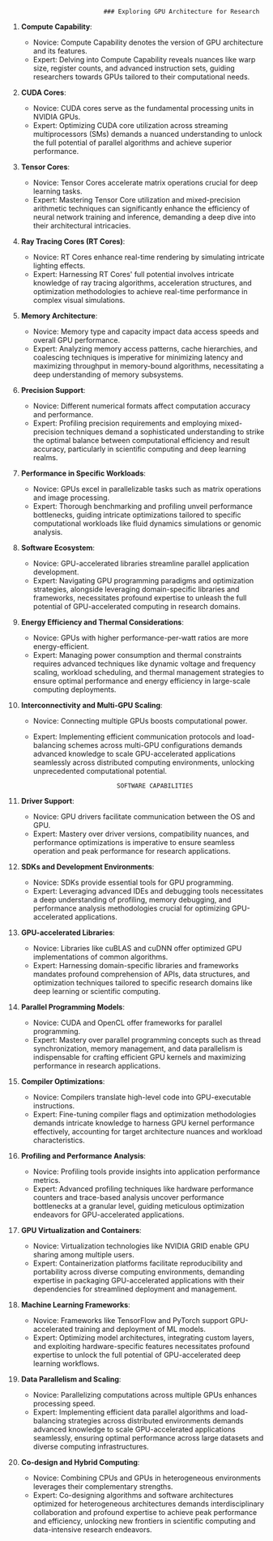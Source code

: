                                                     
                              ### Exploring GPU Architecture for Research

 
1. **Compute Capability**:
   - Novice: Compute Capability denotes the version of GPU architecture and its features.
   - Expert: Delving into Compute Capability reveals nuances like warp size, register counts, and advanced instruction sets, guiding researchers towards GPUs tailored to their computational needs.

2. **CUDA Cores**:
   - Novice: CUDA cores serve as the fundamental processing units in NVIDIA GPUs.
   - Expert: Optimizing CUDA core utilization across streaming multiprocessors (SMs) demands a nuanced understanding to unlock the full potential of parallel algorithms and achieve superior performance.

3. **Tensor Cores**:
   - Novice: Tensor Cores accelerate matrix operations crucial for deep learning tasks.
   - Expert: Mastering Tensor Core utilization and mixed-precision arithmetic techniques can significantly enhance the efficiency of neural network training and inference, demanding a deep dive into their architectural intricacies.

4. **Ray Tracing Cores (RT Cores)**:
   - Novice: RT Cores enhance real-time rendering by simulating intricate lighting effects.
   - Expert: Harnessing RT Cores' full potential involves intricate knowledge of ray tracing algorithms, acceleration structures, and optimization methodologies to achieve real-time performance in complex visual simulations.

5. **Memory Architecture**:
   - Novice: Memory type and capacity impact data access speeds and overall GPU performance.
   - Expert: Analyzing memory access patterns, cache hierarchies, and coalescing techniques is imperative for minimizing latency and maximizing throughput in memory-bound algorithms, necessitating a deep understanding of memory subsystems.

6. **Precision Support**:
   - Novice: Different numerical formats affect computation accuracy and performance.
   - Expert: Profiling precision requirements and employing mixed-precision techniques demand a sophisticated understanding to strike the optimal balance between computational efficiency and result accuracy, particularly in scientific computing and deep learning realms.

7. **Performance in Specific Workloads**:
   - Novice: GPUs excel in parallelizable tasks such as matrix operations and image processing.
   - Expert: Thorough benchmarking and profiling unveil performance bottlenecks, guiding intricate optimizations tailored to specific computational workloads like fluid dynamics simulations or genomic analysis.

8. **Software Ecosystem**:
   - Novice: GPU-accelerated libraries streamline parallel application development.
   - Expert: Navigating GPU programming paradigms and optimization strategies, alongside leveraging domain-specific libraries and frameworks, necessitates profound expertise to unleash the full potential of GPU-accelerated computing in research domains.

9. **Energy Efficiency and Thermal Considerations**:
   - Novice: GPUs with higher performance-per-watt ratios are more energy-efficient.
   - Expert: Managing power consumption and thermal constraints requires advanced techniques like dynamic voltage and frequency scaling, workload scheduling, and thermal management strategies to ensure optimal performance and energy efficiency in large-scale computing deployments.

10. **Interconnectivity and Multi-GPU Scaling**:
    - Novice: Connecting multiple GPUs boosts computational power.
    - Expert: Implementing efficient communication protocols and load-balancing schemes across multi-GPU configurations demands advanced knowledge to scale GPU-accelerated applications seamlessly across distributed computing environments, unlocking unprecedented computational potential.

                                 SOFTWARE CAPABILITIES

1. **Driver Support**:
   - Novice: GPU drivers facilitate communication between the OS and GPU.
   - Expert: Mastery over driver versions, compatibility nuances, and performance optimizations is imperative to ensure seamless operation and peak performance for research applications.

2. **SDKs and Development Environments**:
   - Novice: SDKs provide essential tools for GPU programming.
   - Expert: Leveraging advanced IDEs and debugging tools necessitates a deep understanding of profiling, memory debugging, and performance analysis methodologies crucial for optimizing GPU-accelerated applications.

3. **GPU-accelerated Libraries**:
   - Novice: Libraries like cuBLAS and cuDNN offer optimized GPU implementations of common algorithms.
   - Expert: Harnessing domain-specific libraries and frameworks mandates profound comprehension of APIs, data structures, and optimization techniques tailored to specific research domains like deep learning or scientific computing.

4. **Parallel Programming Models**:
   - Novice: CUDA and OpenCL offer frameworks for parallel programming.
   - Expert: Mastery over parallel programming concepts such as thread synchronization, memory management, and data parallelism is indispensable for crafting efficient GPU kernels and maximizing performance in research applications.

5. **Compiler Optimizations**:
   - Novice: Compilers translate high-level code into GPU-executable instructions.
   - Expert: Fine-tuning compiler flags and optimization methodologies demands intricate knowledge to harness GPU kernel performance effectively, accounting for target architecture nuances and workload characteristics.

6. **Profiling and Performance Analysis**:
   - Novice: Profiling tools provide insights into application performance metrics.
   - Expert: Advanced profiling techniques like hardware performance counters and trace-based analysis uncover performance bottlenecks at a granular level, guiding meticulous optimization endeavors for GPU-accelerated applications.

7. **GPU Virtualization and Containers**:
   - Novice: Virtualization technologies like NVIDIA GRID enable GPU sharing among multiple users.
   - Expert: Containerization platforms facilitate reproducibility and portability across diverse computing environments, demanding expertise in packaging GPU-accelerated applications with their dependencies for streamlined deployment and management.

8. **Machine Learning Frameworks**:
   - Novice: Frameworks like TensorFlow and PyTorch support GPU-accelerated training and deployment of ML models.
   - Expert: Optimizing model architectures, integrating custom layers, and exploiting hardware-specific features necessitates profound expertise to unlock the full potential of GPU-accelerated deep learning workflows.

9. **Data Parallelism and Scaling**:
   - Novice: Parallelizing computations across multiple GPUs enhances processing speed.
   - Expert: Implementing efficient data parallel algorithms and load-balancing strategies across distributed environments demands advanced knowledge to scale GPU-accelerated applications seamlessly, ensuring optimal performance across large datasets and diverse computing infrastructures.

10. **Co-design and Hybrid Computing**:
    - Novice: Combining CPUs and GPUs in heterogeneous environments leverages their complementary strengths.
    - Expert: Co-designing algorithms and software architectures optimized for heterogeneous architectures demands interdisciplinary collaboration and profound expertise to achieve peak performance and efficiency, unlocking new frontiers in scientific computing and data-intensive research endeavors.
